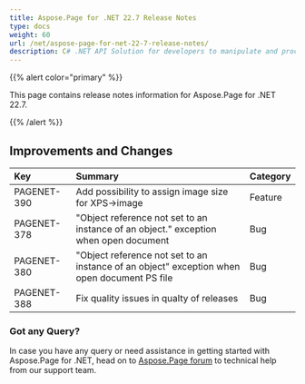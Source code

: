 ```yaml
---
title: Aspose.Page for .NET 22.7 Release Notes
type: docs
weight: 60
url: /net/aspose-page-for-net-22-7-release-notes/
description: C# .NET API Solution for developers to manipulate and process PS, EPS, and XPS files. Release Notes of Aspose.Page API solution for .NET | Release 2022.07
---
```


{{% alert color="primary" %}}

This page contains release notes information for Aspose.Page for .NET 22.7.

{{% /alert %}}
## **Improvements and Changes**

|**Key**|**Summary**|**Category**|
| :- | :- | :- |
|PAGENET-390|Add possibility to assign image size for XPS->image|Feature|
|PAGENET-378|"Object reference not set to an instance of an object." exception when open document|Bug|
|PAGENET-380|"Object reference not set to an instance of an object" exception when open document PS file|Bug|
|PAGENET-388|Fix quality issues in qualty of releases|Bug|
### **Got any Query?**
In case you have any query or need assistance in getting started with Aspose.Page for .NET, head on to [Aspose.Page forum](https://forum.aspose.com/c/page/39) to technical help from our support team.
